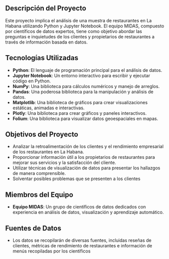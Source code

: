 
## Descripción del Proyecto
Este proyecto implica el análisis de una muestra de restaurantes en La Habana utilizando Python y Jupyter Notebook. El equipo MIDAS, compuesto por científicos de datos expertos, tiene como objetivo abordar las preguntas e inquietudes de los clientes y propietarios de restaurantes a través de información basada en datos.

## Tecnologías Utilizadas
- **Python**: El lenguaje de programación principal para el análisis de datos.
- **Jupyter Notebook**: Un entorno interactivo para escribir y ejecutar código en Python.
- **NumPy**: Una biblioteca para cálculos numéricos y manejo de arreglos.
- **Pandas**: Una poderosa biblioteca para la manipulación y análisis de datos.
- **Matplotlib**: Una biblioteca de gráficos para crear visualizaciones estáticas, animadas e interactivas.
- **Plotly**: Una biblioteca para crear gráficos y paneles interactivos.
- **Folium**: Una biblioteca para visualizar datos geoespaciales en mapas.

## Objetivos del Proyecto
- Analizar la retroalimentación de los clientes y el rendimiento empresarial de los restaurantes en La Habana.
- Proporcionar información útil a los propietarios de restaurantes para mejorar sus servicios y la satisfacción del cliente.
- Utilizar técnicas de visualización de datos para presentar los hallazgos de manera comprensible.
- Solventar posibles problemas que se presenten a los clientes

## Miembros del Equipo
- **Equipo MIDAS**: Un grupo de científicos de datos dedicados con experiencia en análisis de datos, visualización y aprendizaje automático.

## Fuentes de Datos
- Los datos se recopilarán de diversas fuentes, incluidas reseñas de clientes, métricas de rendimiento de restaurantes e información de menús recopiladas por los científicos
